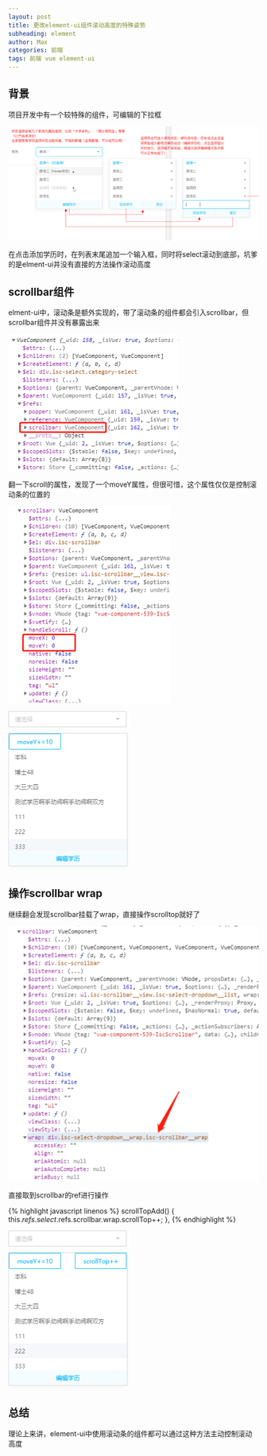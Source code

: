 ```yaml
---
layout: post
title: 更改element-ui组件滚动高度的特殊姿势
subheading: element
author: Max
categories: 前端
tags: 前端 vue element-ui
---
```


## 背景

项目开发中有一个较特殊的组件，可编辑的下拉框

![editable-select](/assets/images/posts/editable-select.png)

在点击添加学历时，在列表末尾追加一个输入框，同时将select滚动到底部，坑爹的是elment-ui并没有直接的方法操作滚动高度

## scrollbar组件

elment-ui中，滚动条是额外实现的，带了滚动条的组件都会引入scrollbar，但scrollbar组件并没有暴露出来

![editable-select](/assets/images/posts/element-ui-ref-scrollbar.png)

翻一下scroll的属性，发现了一个moveY属性，但很可惜，这个属性仅仅是控制滚动条的位置的

![editable-select](/assets/images/posts/element-ui-ref-scrollbar-moveY.png)

![editable-select](/assets/images/posts/element-ui-ref-scrollbar-moveY-test.gif)

## 操作scrollbar wrap

继续翻会发现scrollbar挂载了wrap，直接操作scrolltop就好了

![editable-select](/assets/images/posts/element-ui-ref-scrollbar-wrap.png)

直接取到scrollbar的ref进行操作

{% highlight javascript linenos %}
scrollTopAdd() {
    this.$refs.select.$refs.scrollbar.wrap.scrollTop++;
},
{% endhighlight %}

![editable-select](/assets/images/posts/element-ui-ref-scrollbar-wrap-test.gif)

## 总结

理论上来讲，element-ui中使用滚动条的组件都可以通过这种方法主动控制滚动高度
